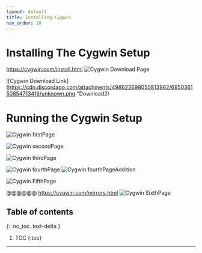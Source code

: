 ```yaml
---
layout: default
title: Installing Cygwin
nav_order: 10
---
```


# Installing The Cygwin Setup
https://cygwin.com/install.html
![Cygwin Download Page](https://cdn.discordapp.com/attachments/498622698050813962/695034944111640636/unknown.png "Download")

![Cygwin Download Link](https://cdn.discordapp.com/attachments/498622698050813962/695036150854713416/unknown.png "Download2)

# Running the Cygwin Setup
![Cygwin firstPage](https://cdn.discordapp.com/attachments/694977588405469265/694983080238252053/unknown.png "Setup 1")

![Cygwin secondPage](https://cdn.discordapp.com/attachments/498622698050813962/695036893087137902/unknown.png "Setup 2")

![Cygwin thirdPage](https://cdn.discordapp.com/attachments/694977588405469265/694983315295305878/unknown.png "Setup 3")

![Cygwin fourthPage](https://cdn.discordapp.com/attachments/694977588405469265/694984033549156403/unknown.png "Setup 4")
![Cygwin fourthPageAddition](https://cdn.discordapp.com/attachments/694977588405469265/694984075378819083/unknown.png "Setup 4.5")

![Cygwin FifthPage](https://cdn.discordapp.com/attachments/694977588405469265/694984235353768079/unknown.png "Setup 5")

@@@@@@
https://cygwin.com/mirrors.html
![Cygwin SixthPage](https://cdn.discordapp.com/attachments/694977588405469265/694984840172404806/unknown.png "Setup 6")


## Table of contents
{: .no_toc .text-delta }

1. TOC
{:toc}

---
